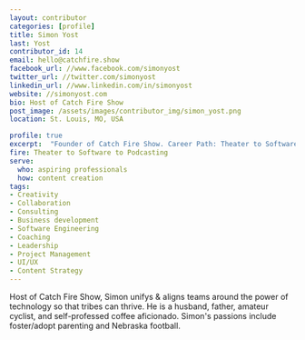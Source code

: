 ```yaml
---
layout: contributor
categories: [profile]
title: Simon Yost
last: Yost
contributor_id: 14
email: hello@catchfire.show
facebook_url: //www.facebook.com/simonyost
twitter_url: //twitter.com/simonyost
linkedin_url: //www.linkedin.com/in/simonyost
website: //simonyost.com
bio: Host of Catch Fire Show
post_image: /assets/images/contributor_img/simon_yost.png
location: St. Louis, MO, USA

profile: true
excerpt:  "Founder of Catch Fire Show. Career Path: Theater to Software to Podcasting"
fire: Theater to Software to Podcasting
serve:
  who: aspiring professionals
  how: content creation
tags:
- Creativity
- Collaboration
- Consulting
- Business development
- Software Engineering
- Coaching
- Leadership 
- Project Management
- UI/UX
- Content Strategy
---
```


Host of Catch Fire Show, Simon unifys & aligns teams around the power of technology so that tribes can thrive. He is a husband, father, amateur cyclist, and self-professed coffee aficionado. Simon's passions include foster/adopt parenting and Nebraska football.